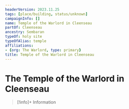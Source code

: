```yaml
---
headerVersion: 2023.11.25
tags: [place/building, status/unknown]
campaignInfo: []
name: Temple of the Warlord in Cleenseau
partOf: Cleenseau
ancestry: Sembaran
typeOf: holy site
typeOfAlias: temple
affiliations:
- {org: The Warlord, type: primary}
title: Temple of the Warlord in Cleenseau
---
```

# The Temple of the Warlord in Cleenseau
>[!info]+ Information
> 
>> 
